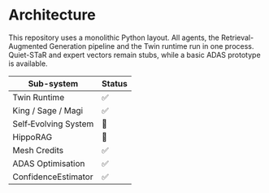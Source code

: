 # Architecture

This repository uses a monolithic Python layout. All agents, the Retrieval-Augmented Generation pipeline and the Twin runtime
run in one process. Quiet-STaR and expert vectors remain stubs, while a basic ADAS prototype is available.

<!--feature-matrix-start-->
| Sub-system | Status |
|------------|--------|
| Twin Runtime | ✅ |
| King / Sage / Magi | ✅ |
| Self‑Evolving System | 🔴 |
| HippoRAG | 🔴 |
| Mesh Credits | ✅ |
| ADAS Optimisation | ✅ |
| ConfidenceEstimator | ✅ |
<!--feature-matrix-end-->
